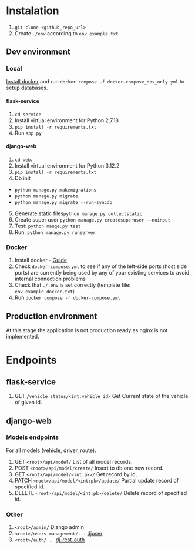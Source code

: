 # Instalation

1. `git clone <github_repo_url>`
2. Create `./env` according to `env_example.txt`

## Dev environment
### Local
[Install docker](https://docs.docker.com/desktop/install/windows-install/) and run `docker compose -f docker-compose_dbs_only.yml` to setup databases.
#### flask-service
1. `cd service`
2. Install virtual environment for Python 2.7.18
3. `pip install -r requirements.txt`
4. Run `app.py`

#### django-web
1. `cd web`.
2. Install virtual environment for Python 3.12.2
3. `pip install -r requirements.txt`
4. Db init
- `python manage.py makemigrations`
- `python manage.py migrate`
- `python manage.py migrate --run-syncdb`
5. Generate static files`python manage.py collectstatic`
6. Create super user `python manage.py createsuperuser --noinput`
7. Test: `python mange.py test`
8. Run: `python manage.py runserver`

### Docker
1. Install docker - [Guide](https://docs.docker.com/desktop/install/windows-install/)
2. Check `docker-compose.yml` to see if any of the left-side ports (host side ports) are currently being used by any of your existing services to avoid internal connection problems
3. Check that `./.env` is set correctly (template file: `env_example_docker.txt`)
4. Run `docker compose -f docker-compose.yml`

## Production environment
At this stage the application is not production ready as nginx is not implemented.

# Endpoints
## flask-service
1. GET `/vehicle_status/<int:vehicle_id>`
Get Current state of the vehicle of given id.

## django-web
### Models endpoints
For all models (vehicle, driver, route):
1. GET `<root>/api/model/`
List of all model records.
2. POST `<root>/api/model/create/`
Insert to db one new record.
3. GET `<root>/api/model/<int:pk>/`
Get record by id,
4. PATCH `<root>/api/model/<int:pk>/update/`
Partial update record of specified id.
5. DELETE `<root>/api/model/<int:pk>/delete/`
Delete record of specified id.

### Other
1. `<root>/admin/`
Django admin
2. `<root>/users-management/...`
[djoser](https://djoser.readthedocs.io/en/latest/base_endpoints.html)
3. `<root>/auth/...`
[dj-rest-auth](https://dj-rest-auth.readthedocs.io/en/latest/api_endpoints.html#basic)
